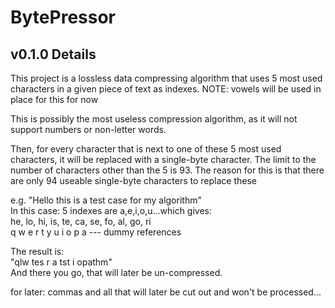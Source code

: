 # BytePressor 

## v0.1.0 Details

This project is a lossless data compressing algorithm that uses 5 most used characters in a given piece of text as indexes. NOTE: vowels will be used in place for this for now <br />

This is possibly the most useless compression algorithm, as it will not support numbers or non-letter words. <br />

Then, for every character that is next to one of these 5 most used characters, it will be replaced with a single-byte character. The limit to the number of characters other than the 5 is 93. The reason for this is that there are only 94 useable single-byte characters to replace these <br />

e.g. "Hello this is a test case for my algorithm" <br />
In this case:  5 indexes are a,e,i,o,u...which gives: <br />
he, lo, hi, is, te, ca, se, fo, al, go, ri <br />
q   w   e   r   t   y   u   i   o   p   a  --- dummy references <br />

The result is: <br />
"qlw tes r a tst i opathm" <br />
And there you go, that will later be un-compressed.

for later:
commas and all that will later be cut out and won't be processed...
